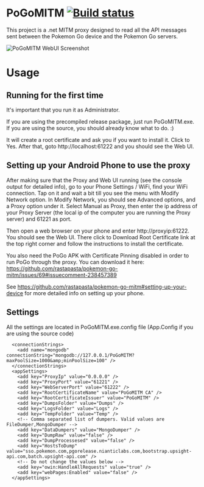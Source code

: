 # PoGoMITM [![Build status](https://ci.appveyor.com/api/projects/status/iipbt2ftxv7w49dh/branch/master?svg=true)](https://ci.appveyor.com/project/TBulbaDB/pogomitm/branch/master)

This project is a .net MITM proxy designed to read all the API messages sent between the Pokemon Go device and the Pokemon Go servers. 

![PoGoMITM WebUI Screenshot](https://raw.githubusercontent.com/TBulbaDB/PoGoMITM/master/PoGoMITM-WebUI.png)

# Usage

## Running for the first time

It's important that you run it as Administrator. 

If you are using the precompiled release package, just run PoGoMITM.exe. If you are using the source, you should already know what to do. :)

It will create a root certificate and ask you if you want to install it. Click to Yes. After that, goto http://localhost:61222 and you should see the Web UI.

## Setting up your Android Phone to use the proxy

After making sure that the Proxy and Web UI running (see the console output for detailed info), go to your Phone Settings / WiFi, find your WiFi connection. Tap on it and wait a bit till you see the menu with Modify Network option. In Modify Network, you should see Advanced options, and a Proxy option under it. Select Manual as Proxy, then enter the ip address of your Proxy Server (the local ip of the computer you are running the Proxy server) and 61221 as port.

Then open a web browser on your phone and enter http://proxyip:61222. You should see the Web UI. There click to Download Root Certificate link at the top right corner and follow the instructions to install the certificate.

You also need the PoGo APK with Certificate Pinning disabled in order to run PoGo through the proxy. You can download it here: https://github.com/rastapasta/pokemon-go-mitm/issues/69#issuecomment-238457389

See https://github.com/rastapasta/pokemon-go-mitm#setting-up-your-device for more detailed info on setting up your phone.

## Settings

All the settings are located in PoGoMITM.exe.config file (App.Config if you are using the source code)

```
  <connectionStrings>
    <add name="mongodb" connectionString="mongodb://127.0.0.1/PoGoMITM?maxPoolSize=1000&amp;minPoolSize=100" />
  </connectionStrings>
  <appSettings>
    <add key="ProxyIp" value="0.0.0.0" />
    <add key="ProxyPort" value="61221" />
    <add key="WebServerPort" value="61222" />
    <add key="RootCertificateName" value="PoGoMITM CA" />
    <add key="RootCertificateIssuer" value="PoGoMITM" />
    <add key="DumpsFolder" value="Dumps" />
    <add key="LogsFolder" value="Logs" />
    <add key="TempFolder" value="Temp" />
    <!-- Comma separated list of dumpers. Valid values are FileDumper,MongoDumper -->
    <add key="DataDumpers" value="MongoDumper" />
    <add key="DumpRaw" value="false" />
    <add key="DumpProcessesed" value="false" />
    <add key="HostsToDump" value="sso.pokemon.com,pgorelease.nianticlabs.com,bootstrap.upsight-api.com,batch.upsight-api.com" />
    <!-- Do not change the values below -->
    <add key="owin:HandleAllRequests" value="true" />
    <add key="webPages:Enabled" value="false" />
  </appSettings>
```



